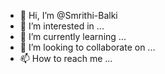- 👋 Hi, I’m @Smrithi-Balki
- 👀 I’m interested in ...
- 🌱 I’m currently learning ...
- 💞️ I’m looking to collaborate on ...
- 📫 How to reach me ...

<!---
Smrithi-Balki/Smrithi-Balki is a ✨ special ✨ repository because its `README.md` (this file) appears on your GitHub profile.
You can click the Preview link to take a look at your changes.
--->
